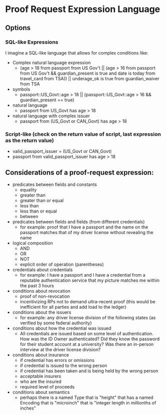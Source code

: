 # Proof Request Expression Language
 
## Options

### SQL-like Expressions
I imagine a SQL-like language that allows for complex conditions like:
* Complex natural language expression
    * (age > 18 from passport from US Gov't || (age > 16 from passport from US Gov't && guardian_present is true and date is today from travel_card from TSA)) || underage_ok is true from guardian_waiver from TSA
* symbols
    * passport::US_Govt::age > 18 || (passport::US_Govt::age > 16 && guardian_present == true)
* natural language
    * passport from US_Govt has age > 18
* natural language with complex issuer
    * passport from (US_Govt or CAN_Govt) has age > 18
### Script-like (check on the return value of script, last expression as the return value)
* valid_passport_issuer = (US_Govt or CAN_Govt)
* passport from valid_passport_issuer has age > 18


## Considerations of a proof-request expression:
* predicates between fields and constants
    * equality
    * greater than
    * greater than or equal
    * less than
    * less than or equal
    * between
* predicates between fields and fields (from different credentials)
    * for example: proof that I have a passport and the name on the passport matches that of my driver license without revealing the name
* logical composition
    * AND
    * OR
    * NOT
    * explicit order of operation (parentheses)
* credentials about credentials
    * for example: I have a passport and I have a credential from a reputable authentication service that my picture matches me within the past 3 hours
* conditions about revocation
    * proof of non-revocation
    * incentivizing RPs not to demand ultra-recent proof (this would be inefficient for all parties and add load to the ledger)
* conditions about the issuers
    * for example: any driver license division of the following states (as verified by some federal authority)
* conditions about how the credential was issued
    * All credentials are issued based on some level of authentication. How was the ID Owner authenticated? Did they know the password for their student account at a university? Was there an in-person interview at the driver license division?
* conditions about insurance
    * if credential has errors or omissions
    * if credential is issued to the wrong person
    * if credential has been taken and is being held by the wrong person
    * acceptable insurers
    * who are the insured
    * required level of proceeds
* conditions about semantics
    * perhaps there is a named Type that is "height" that has a named Encoding that is "microinch" that is "integer length in millionths of inches"
